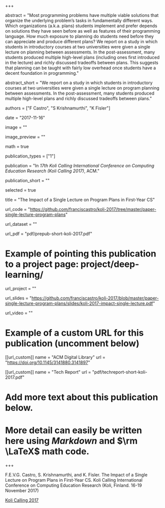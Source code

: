 +++

abstract = "Most programming problems have multiple viable solutions that organize the underlying problem’s tasks in fundamentally different ways. Which organizations (a.k.a. plans) students implement and prefer depends on solutions they have seen before as well as features of their programming language. How much exposure to planning do students need before they can appreciate and produce different plans? We report on a study in which students in introductory courses at two universities were given a single lecture on planning between assessments. In the post-assessment, many students produced multiple high-level plans (including ones first introduced in the lecture) and richly discussed tradeoffs between plans. This suggests that planning can be taught with fairly low overhead once students have a decent foundation in programming."

abstract_short = "We report on a study in which students in introductory courses at two universities were given a single lecture on program planning between assessments. In the post-assessment, many students produced multiple high-level plans and richly discussed tradeoffs between plans."

authors = ["F Castro", "S Krishnamurthi", "K Fisler"]

date = "2017-11-16"

image = ""

image_preview = ""

math = true

publication_types = ["1"]

publication = "In *17th Koli Calling International Conference on Computing Education Research (Koli Calling 2017)*, ACM."

publication_short = ""

selected = true

title = "The Impact of a Single Lecture on Program Plans in First-Year CS"

url_code = "https://github.com/franciscastro/koli-2017/tree/master/paper-single-lecture-program-plans"

url_dataset = ""

url_pdf = "pdf/prepub-short-koli-2017.pdf"

# Example of pointing this publication to a project page: project/deep-learning/
url_project = ""

url_slides = "https://github.com/franciscastro/koli-2017/blob/master/paper-single-lecture-program-plans/slides/koli-2017-impact-single-lecture.pdf"

url_video = ""

# Example of a custom URL for this publication (uncomment below)
[[url_custom]]
name = "ACM Digital Library"
url = "https://doi.org/10.1145/3141880.3141897"

[[url_custom]]
name = "Tech Report"
url = "pdf/techreport-short-koli-2017.pdf"

# Add more text about this publication below.
# More detail can easily be written here using *Markdown* and $\rm \LaTeX$ math code.

+++

F.E.V.G. Castro, S. Krishnamurthi, and K. Fisler. The Impact of a Single Lecture on Program Plans in First-Year CS. Koli Calling International Conference on Computing Education Research (Koli, Finland. 16-19 November 2017)

[Koli Calling 2017](http://www.kolicalling.fi/index.php/submissions/cfp-2017)
